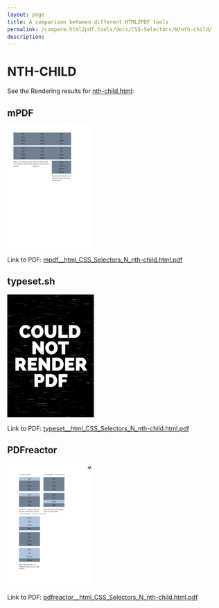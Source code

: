 ```yaml
---
layout: page
title: A comparison between different HTML2PDF tools
permalink: /compare.html2pdf.tools/docs/CSS-Selectors/N/nth-child/
description: 
---
```


# NTH-CHILD

See the Rendering results for [nth-child.html](/html/CSS%20Selectors/N/nth-child.html):

## mPDF
![](mpdf__html_CSS_Selectors_N_nth-child.html.png) 

Link to PDF: [mpdf__html_CSS_Selectors_N_nth-child.html.pdf](mpdf__html_CSS_Selectors_N_nth-child.html.pdf)

## typeset.sh
![](typeset__html_CSS_Selectors_N_nth-child.html.png) 

Link to PDF: [typeset__html_CSS_Selectors_N_nth-child.html.pdf](typeset__html_CSS_Selectors_N_nth-child.html.pdf)

## PDFreactor
![](pdfreactor__html_CSS_Selectors_N_nth-child.html.png) 

Link to PDF: [pdfreactor__html_CSS_Selectors_N_nth-child.html.pdf](pdfreactor__html_CSS_Selectors_N_nth-child.html.pdf)
